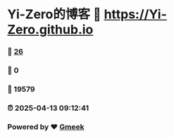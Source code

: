 # Yi-Zero的博客 :link: https://Yi-Zero.github.io 
### :page_facing_up: [26](https://Yi-Zero.github.io/tag.html) 
### :speech_balloon: 0 
### :hibiscus: 19579 
### :alarm_clock: 2025-04-13 09:12:41 
### Powered by :heart: [Gmeek](https://github.com/Meekdai/Gmeek)
